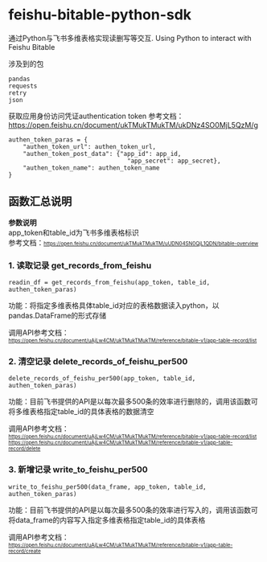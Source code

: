 # feishu-bitable-python-sdk
通过Python与飞书多维表格实现读删写等交互. Using Python to interact with Feishu Bitable

涉及到的包  
```
pandas
requests  
retry  
json
```

获取应用身份访问凭证authentication token
参考文档：https://open.feishu.cn/document/ukTMukTMukTM/ukDNz4SO0MjL5QzM/g
```
authen_token_paras = {
    "authen_token_url": authen_token_url,
    "authen_token_post_data": {"app_id": app_id,
                                 "app_secret": app_secret},
    "authen_token_name": authen_token_name
}
```

## 函数汇总说明
**参数说明**  
app_token和table_id为飞书多维表格标识  
参考文档：<font size="0.5">https://open.feishu.cn/document/ukTMukTMukTM/uUDN04SN0QjL1QDN/bitable-overview</font>  

### 1. 读取记录 get_records_from_feishu
```
readin_df = get_records_from_feishu(app_token, table_id, authen_token_paras)
```
功能：将指定多维表格具体table_id对应的表格数据读入python，以pandas.DataFrame的形式存储  

调用API参考文档：  
<font size="0.5">https://open.feishu.cn/document/uAjLw4CM/ukTMukTMukTM/reference/bitable-v1/app-table-record/list</font>  



### 2. 清空记录 delete_records_of_feishu_per500
```
delete_records_of_feishu_per500(app_token, table_id, authen_token_paras)
```
功能：目前飞书提供的API是以每次最多500条的效率进行删除的，调用该函数可将多维表格指定table_id的具体表格的数据清空  

调用API参考文档：  
<font size="0.5">https://open.feishu.cn/document/uAjLw4CM/ukTMukTMukTM/reference/bitable-v1/app-table-record/list</font>  
<font size="0.5">https://open.feishu.cn/document/uAjLw4CM/ukTMukTMukTM/reference/bitable-v1/app-table-record/delete</font>
  
  
  
### 3. 新增记录 write_to_feishu_per500
```
write_to_feishu_per500(data_frame, app_token, table_id, authen_token_paras)
```
功能：目前飞书提供的API是以每次最多500条的效率进行写入的，调用该函数可将data_frame的内容写入指定多维表格指定table_id的具体表格  

调用API参考文档：  
<font size="0.5">https://open.feishu.cn/document/uAjLw4CM/ukTMukTMukTM/reference/bitable-v1/app-table-record/create</font>
